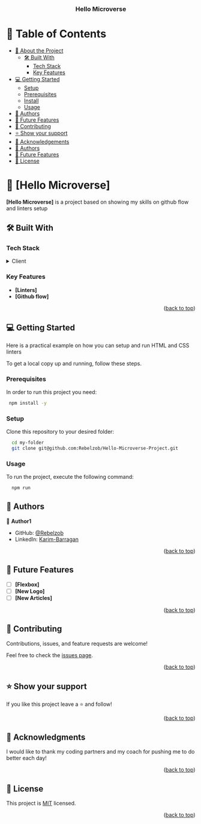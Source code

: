 <a name="#readme-top"></a>

<div align="center">
  <h3><b>Hello Microverse</b></h3>

</div>


# 📗 Table of Contents

- [📖 About the Project](#about-project)
  - [🛠 Built With](#built-with)
    - [Tech Stack](#tech-stack)
    - [Key Features](#key-features)
- [💻 Getting Started](#getting-started)
  - [Setup](#setup)
  - [Prerequisites](#prerequisites)
  - [Install](#install)
  - [Usage](#usage)
- [👥 Authors](#authors)
- [🔭 Future Features](#future-features)
- [🤝 Contributing](#contributing)
- [⭐️ Show your support](#support)
- [🙏 Acknowledgements](#acknowledgements)
- [👥 Authors](#authors)
- [🔭 Future Features](#future-features)
- [📝 License](#license)



# 📖 [Hello Microverse] <a name="about-project"></a>

**[Hello Microverse]** is a project based on showing my skills on github flow and linters setup

## 🛠 Built With <a name="built-with"></a>

### Tech Stack <a name="tech-stack"></a>

<details>
  <summary>Client</summary>
  <ul>
    <li><a href="https://developer.mozilla.org/en-US/docs/Web/HTML">HTML</a></li>
  </ul>
    <ul>
    <li><a href="https://developer.mozilla.org/en-US/docs/Web/CSS">CSS</a></li>
  </ul>
    </ul>
    <ul>
    <li><a href="https://github.com/microverseinc/linters-config">Linters</a></li>
  </ul>
</details>


### Key Features <a name="key-features"></a>

- **[Linters]**
- **[Github flow]**

<p align="right">(<a href="#readme-top">back to top</a>)</p>



## 💻 Getting Started <a name="getting-started"></a>

Here is a practical example on how you can setup and run HTML and CSS linters

To get a local copy up and running, follow these steps.


### Prerequisites

In order to run this project you need:


```sh
 npm install -y
```




### Setup

Clone this repository to your desired folder:


```sh
  cd my-folder
  git clone git@github.com:Rebelzob/Hello-Microverse-Project.git
```


### Usage

To run the project, execute the following command:


```sh
  npm run
```





## 👥 Authors <a name="authors"></a>

👤 **Author1**

- GitHub: [@Rebelzob](https://github.com/Rebelzob)
- LinkedIn: [Karim-Barragan](https://www.linkedin.com/in/karim-barragan/)

<p align="right">(<a href="#readme-top">back to top</a>)</p>


## 🔭 Future Features <a name="future-features"></a>

- [ ] **[Flexbox]**
- [ ] **[New Logo]**
- [ ] **[New Articles]**

<p align="right">(<a href="#readme-top">back to top</a>)</p>


## 🤝 Contributing <a name="contributing"></a>

Contributions, issues, and feature requests are welcome!

Feel free to check the [issues page](https://github.com/Rebelzob/Hello-Microverse-Project/issues).

<p align="right">(<a href="#readme-top">back to top</a>)</p>


## ⭐️ Show your support <a name="support"></a>

If you like this project leave a ⭐️ and follow!

<p align="right">(<a href="#readme-top">back to top</a>)</p>


## 🙏 Acknowledgments <a name="acknowledgements"></a>

I would like to thank my coding partners and my coach for pushing me to do better each day!

<p align="right">(<a href="#readme-top">back to top</a>)</p>


## 📝 License <a name="license"></a>

This project is [MIT](./LICENSE) licensed.


<p align="right">(<a href="#readme-top">back to top</a>)</p>



